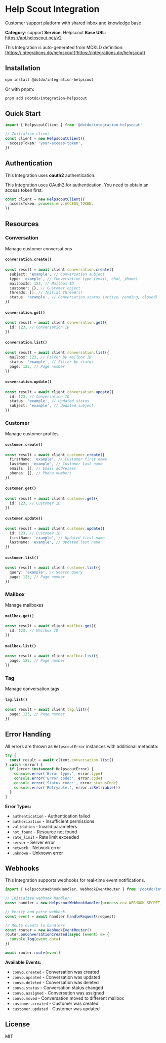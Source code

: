 # Help Scout Integration

Customer support platform with shared inbox and knowledge base

**Category**: support
**Service**: Helpscout
**Base URL**: https://api.helpscout.net/v2

This Integration is auto-generated from MDXLD definition: [https://integrations.do/helpscout](https://integrations.do/helpscout)

## Installation

```bash
npm install @dotdo/integration-helpscout
```

Or with pnpm:

```bash
pnpm add @dotdo/integration-helpscout
```

## Quick Start

```typescript
import { HelpscoutClient } from '@dotdo/integration-helpscout'

// Initialize client
const client = new HelpscoutClient({
  accessToken: 'your-access-token',
})
```

## Authentication

This Integration uses **oauth2** authentication.

This Integration uses OAuth2 for authentication. You need to obtain an access token first:

```typescript
const client = new HelpscoutClient({
  accessToken: process.env.ACCESS_TOKEN,
})
```

## Resources

### Conversation

Manage customer conversations

#### `conversation.create()`

```typescript
const result = await client.conversation.create({
  subject: 'example', // Conversation subject
  type: 'example', // Conversation type (email, chat, phone)
  mailboxId: 123, // Mailbox ID
  customer: {}, // Customer object
  threads: [], // Initial thread(s)
  status: 'example', // Conversation status (active, pending, closed)
})
```

#### `conversation.get()`

```typescript
const result = await client.conversation.get({
  id: 123, // Conversation ID
})
```

#### `conversation.list()`

```typescript
const result = await client.conversation.list({
  mailbox: 123, // Filter by mailbox ID
  status: 'example', // Filter by status
  page: 123, // Page number
})
```

#### `conversation.update()`

```typescript
const result = await client.conversation.update({
  id: 123, // Conversation ID
  status: 'example', // Updated status
  subject: 'example', // Updated subject
})
```

### Customer

Manage customer profiles

#### `customer.create()`

```typescript
const result = await client.customer.create({
  firstName: 'example', // Customer first name
  lastName: 'example', // Customer last name
  emails: [], // Email addresses
  phones: [], // Phone numbers
})
```

#### `customer.get()`

```typescript
const result = await client.customer.get({
  id: 123, // Customer ID
})
```

#### `customer.update()`

```typescript
const result = await client.customer.update({
  id: 123, // Customer ID
  firstName: 'example', // Updated first name
  lastName: 'example', // Updated last name
})
```

#### `customer.list()`

```typescript
const result = await client.customer.list({
  query: 'example', // Search query
  page: 123, // Page number
})
```

### Mailbox

Manage mailboxes

#### `mailbox.get()`

```typescript
const result = await client.mailbox.get({
  id: 123, // Mailbox ID
})
```

#### `mailbox.list()`

```typescript
const result = await client.mailbox.list({
  page: 123, // Page number
})
```

### Tag

Manage conversation tags

#### `tag.list()`

```typescript
const result = await client.tag.list({
  page: 123, // Page number
})
```

## Error Handling

All errors are thrown as `HelpscoutError` instances with additional metadata:

```typescript
try {
  const result = await client.conversation.list()
} catch (error) {
  if (error instanceof HelpscoutError) {
    console.error('Error type:', error.type)
    console.error('Error code:', error.code)
    console.error('Status code:', error.statusCode)
    console.error('Retryable:', error.isRetriable())
  }
}
```

**Error Types:**

- `authentication` - Authentication failed
- `authorization` - Insufficient permissions
- `validation` - Invalid parameters
- `not_found` - Resource not found
- `rate_limit` - Rate limit exceeded
- `server` - Server error
- `network` - Network error
- `unknown` - Unknown error

## Webhooks

This Integration supports webhooks for real-time event notifications.

```typescript
import { HelpscoutWebhookHandler, WebhookEventRouter } from '@dotdo/integration-helpscout'

// Initialize webhook handler
const handler = new HelpscoutWebhookHandler(process.env.WEBHOOK_SECRET)

// Verify and parse webhook
const event = await handler.handleRequest(request)

// Route events to handlers
const router = new WebhookEventRouter()
router.onConversationCreated(async (event) => {
  console.log(event.data)
})

await router.route(event)
```

**Available Events:**

- `convo.created` - Conversation was created
- `convo.updated` - Conversation was updated
- `convo.deleted` - Conversation was deleted
- `convo.status` - Conversation status changed
- `convo.assigned` - Conversation was assigned
- `convo.moved` - Conversation moved to different mailbox
- `customer.created` - Customer was created
- `customer.updated` - Customer was updated

## License

MIT
